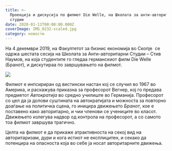 ```yaml
---
title: >-
  Проекција и дискусија по филмот Die Welle, на Школата за анти-авторитарни
  студии
date: 2020-01-11T00:00:00.000Z
coverImage: IMG_0232-scaled.jpg
category: новости
---
```


На 4 декември 2019, на Факултетот за бизнис економија во Скопје  се одржа шестата сесија на Школата за Анти-авторитарни Студии – Стив Наумов, на која студентите го гледаа германскиот филм Die Welle (Бранот), и дискутираа по завршувањето на филмот.

![](images/IMG_0236-1024x683.jpg)

Филмот е инпсириран од вистински настан кој се случил во 1967 во Америка, и раскажува приказна за професорот Вегнер, кој го предава предметот _Автократија_ во средно училиште во Германија. Професорот со цел да ја долови суштината на автократијата и можноста за повторно доаѓање на политичка сцена, го иницира движењето _Бранот_, кое е поставено како авторитарно, и чии членови се учениците во класот. Движењето излегува надвор од контрола на професорот, а со самото тоа филмот завршува трагично.

Целта на филмот е да прикаже атрактивноста на секој вид на авторитаризам, дури и кога истиот не експлицитен, и секако да потенцира на опасноста која во себе ја носат авторитарните движења.
